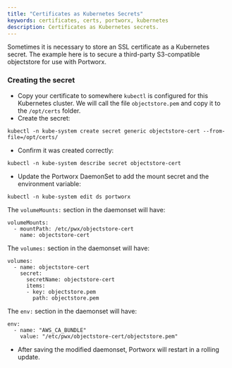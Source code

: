```yaml
---
title: "Certificates as Kubernetes Secrets"
keywords: certificates, certs, portworx, kubernetes
description: Certificates as Kubernetes secrets.
---
```


Sometimes it is necessary to store an SSL certificate as a Kubernetes secret. The example here is to secure a third-party S3-compatible objectstore for use with Portworx.

### Creating the secret

 * Copy your certificate to somewhere `kubectl` is configured for this Kubernetes cluster. We will call the file `objectstore.pem` and copy it to the `/opt/certs` folder.
 * Create the secret:

```text
kubectl -n kube-system create secret generic objectstore-cert --from-file=/opt/certs/
```

 * Confirm it was created correctly:

```text
kubectl -n kube-system describe secret objectstore-cert
```

 * Update the Portworx DaemonSet to add the mount secret and the environment variable:

```text
kubectl -n kube-system edit ds portworx
```

The `volumeMounts:` section in the daemonset will have:

```text
volumeMounts:
  - mountPath: /etc/pwx/objectstore-cert
    name: objectstore-cert
```

The `volumes:` section in the daemonset will have:

```text
volumes:
  - name: objectstore-cert
    secret:
      secretName: objectstore-cert
      items:
      - key: objectstore.pem
        path: objectstore.pem
```

The `env:` section in the daemonset will have:

```text
env:
  - name: "AWS_CA_BUNDLE"
    value: "/etc/pwx/objectstore-cert/objectstore.pem"
```

 * After saving the modified daemonset, Portworx will restart in a rolling update.
